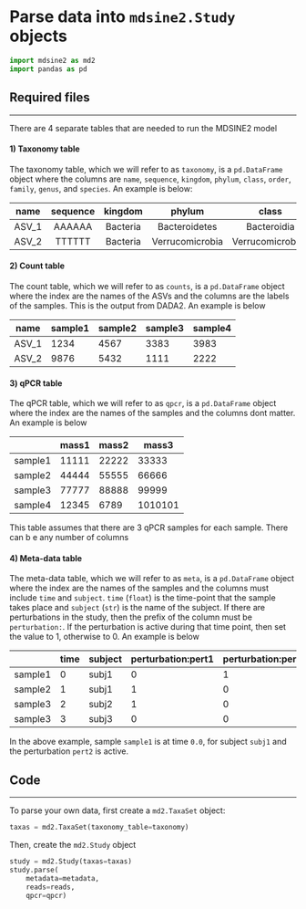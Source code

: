 # Parse data into `mdsine2.Study` objects
```python
import mdsine2 as md2
import pandas as pd
```
## Required files
---
There are 4 separate tables that are needed to run the MDSINE2 model
   
#### 1) Taxonomy table
The taxonomy table, which we will refer to as `taxonomy`, is a `pd.DataFrame` object where the columns are `name`, `sequence`, `kingdom`, `phylum`, `class`, `order`, `family`, `genus`, and `species`. An example is below:

| name  | sequence | kingdom | phylum | class | order | family | genus | species |
|:-----:|:--------:|:-------:|:------:|:-----:|:-----:|:------:|:-----:|:-------:|
| ASV_1 |AAAAAA| Bacteria | Bacteroidetes | Bacteroidia | Bacteroidales | Bacteroidaceae | Bacteroides | dorei/vulgatus |
| ASV_2 |TTTTTT| Bacteria | Verrucomicrobia | Verrucomicrobiae | Verrucomicrobiales | Verrucomicrobiaceae | Akkermansia | muciniphila |


#### 2) Count table
The count table, which we will refer to as `counts`, is a `pd.DataFrame` object  where the index are the names of the ASVs and the columns are the labels of the samples. This is the output from DADA2. An example is below

| name  | sample1 | sample2 | sample3 | sample4 |
| ----- | ------ | ------ | ------ | ------ |
| ASV_1 | 1234   | 4567   | 3383 | 3983 |
| ASV_2 | 9876   | 5432   | 1111 | 2222 |

#### 3) qPCR table
The qPCR table, which we will refer to as `qpcr`, is a `pd.DataFrame` object  where the index are the names of the samples and the columns dont matter. An example is below

|   | mass1 | mass2 | mass3 |
| ----- | ------ | ------ | ------ |
| sample1 | 11111   | 22222   | 33333 |
| sample2 | 44444   | 55555   | 66666 |
| sample3 | 77777   | 88888   | 99999 |
| sample4 | 12345   | 6789   | 1010101 |

This table assumes that there are 3 qPCR samples for each sample. There can b e any number of columns

#### 4) Meta-data table
The meta-data table, which we will refer to as `meta`, is a `pd.DataFrame` object  where the index are the names of the samples and the columns must include `time` and `subject`. 
`time` (`float`) is the time-point that the sample takes place and `subject` (`str`) is the name of the subject. If there are perturbations in the study, then the prefix of the column must be `perturbation:`. If the perturbation is active during that time point, then set the value to 1, otherwise to 0. An example is below

|   | time | subject | perturbation:pert1 | perturbation:pert2 |
| ----- | ------ | ------ | ------ | ------ |
| sample1 | 0   | subj1   | 0 | 1 |
| sample2 | 1   | subj1   | 1 | 0 |
| sample3 | 2   | subj2   | 1 | 0 |
| sample3 | 3   | subj3   | 0 | 0 |

In the above example, sample `sample1` is at time `0.0`, for subject `subj1` and the perturbation `pert2` is active.

## Code
---

To parse your own data, first create a `md2.TaxaSet` object:
```python
taxas = md2.TaxaSet(taxonomy_table=taxonomy)
```
Then, create the `md2.Study` object
```python
study = md2.Study(taxas=taxas)
study.parse(
    metadata=metadata,
    reads=reads,
    qpcr=qpcr)
```